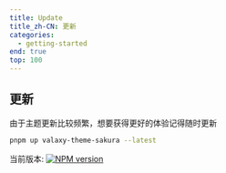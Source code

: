 ```yaml
---
title: Update
title_zh-CN: 更新
categories:
  - getting-started
end: true
top: 100
---
```


## 更新

由于主题更新比较频繁，想要获得更好的体验记得随时更新

```bash
pnpm up valaxy-theme-sakura --latest
```

<div flex items-center>
    <span mr-2>当前版本:</span>
    <a href="https://www.npmjs.com/package/valaxy-theme-sakura" rel="nofollow"><img src="https://img.shields.io/npm/v/valaxy-theme-sakura?color=0078E7" alt="NPM version"></a>
</div>
